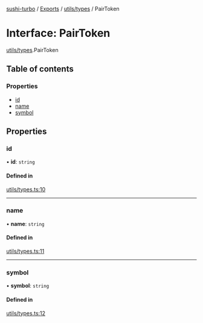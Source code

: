 [sushi-turbo](../README.md) / [Exports](../modules.md) / [utils/types](../modules/utils_types.md) / PairToken

# Interface: PairToken

[utils/types](../modules/utils_types.md).PairToken

## Table of contents

### Properties

- [id](utils_types.PairToken.md#id)
- [name](utils_types.PairToken.md#name)
- [symbol](utils_types.PairToken.md#symbol)

## Properties

### id

• **id**: `string`

#### Defined in

[utils/types.ts:10](https://github.com/manifoldfinance/briarpatch/blob/45b8f98/src/utils/types.ts#L10)

___

### name

• **name**: `string`

#### Defined in

[utils/types.ts:11](https://github.com/manifoldfinance/briarpatch/blob/45b8f98/src/utils/types.ts#L11)

___

### symbol

• **symbol**: `string`

#### Defined in

[utils/types.ts:12](https://github.com/manifoldfinance/briarpatch/blob/45b8f98/src/utils/types.ts#L12)
